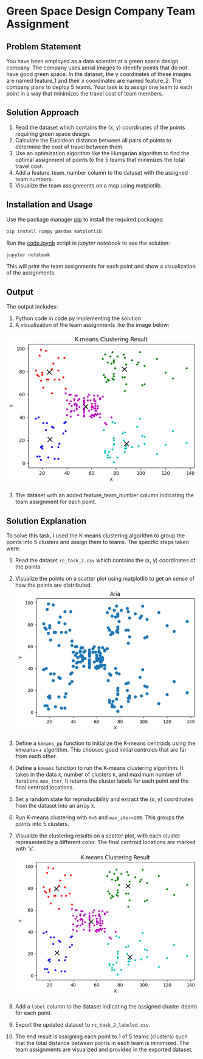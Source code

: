 # Green Space Design Company Team Assignment

## Problem Statement

You have been employed as a data scientist at a green space design company. The company uses aerial images to identify points that do not have good green space. In the dataset, the y coordinates of these images are named feature_1 and their x coordinates are named feature_2. The company plans to deploy 5 teams. Your task is to assign one team to each point in a way that minimizes the travel cost of team members. 

## Solution Approach

1. Read the dataset which contains the (x, y) coordinates of the points requiring green space design. 
2. Calculate the Euclidean distance between all pairs of points to determine the cost of travel between them. 
3. Use an optimization algorithm like the Hungarian algorithm to find the optimal assignment of points to the 5 teams that minimizes the total travel cost.
4. Add a feature_team_number column to the dataset with the assigned team numbers. 
5. Visualize the team assignments on a map using matplotlib.

## Installation and Usage

Use the package manager [pip](https://pip.pypa.io/en/stable/) to install the required packages:

```bash
pip install numpy pandas matplotlib
```

Run the [code.ipynb](code.ipynb) script in *jupyter notebook* to see the solution:

```bash
jupyter notebook
```

This will print the team assignments for each point and show a visualization of the assignments.

## Output

The output includes:

1. Python code in code.py implementing the solution
2. A visualization of the team assignments like the image below:

![Team Assignments Visualization](visualization.png)

3. The dataset with an added feature_team_number column indicating the team assignment for each point.

##  Solution Explanation

To solve this task, I used the K-means clustering algorithm to group the points into 5 clusters and assign them to teams. The specific steps taken were:

1.  Read the dataset  `rc_task_2.csv`  which contains the (x, y) coordinates of the points.
    
2.  Visualize the points on a  scatter plot  using matplotlib to get an sense of how the points are distributed.
![Aria](aria.png)
    
3.  Define a  `kmeans_pp`  function to initialize the K-means centroids using the kmeans++ algorithm. This chooses good  initial centroids  that are far from each other.
    
4.  Define a  `kmeans`  function to run the K-means clustering algorithm. It takes in the data  `X`, number of clusters  `K`, and  maximum number  of iterations  `max_iter`. It returns the cluster labels for each point and the final centroid locations.
    
5.  Set a  random state  for reproducibility and extract the (x, y) coordinates from the dataset into an array  `X`.
    
6.  Run K-means clustering with  `K=5`  and  `max_iter=100`. This groups the points into 5 clusters.
    
7.  Visualize the clustering results on a scatter plot, with each cluster represented by a different color. The  final centroid locations  are marked with 'x'.
![Team Assignments Visualization](visualization.png)
    
8.  Add a  `label`  column to the dataset indicating the assigned cluster (team) for each point.
    
9.  Export the updated dataset to  `rc_task_2_labeled.csv`.
    
10.  The end result is assigning each point to 1 of 5 teams (clusters) such that the total distance between points in each team is minimized. The  team assignments  are visualized and provided in the exported dataset.
